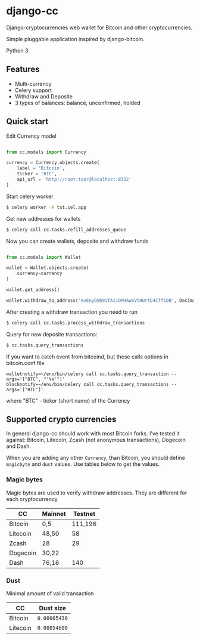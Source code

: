 # django-cc #


Django-cryptocurrencies web wallet for Bitcoin and other cryptocurrencies.

Simple pluggable application inspired by django-bitcoin.

Python 3

## Features ##
* Multi-currency
* Celery support
* Withdraw and Deposite
* 3 types of balances: balance, unconfirmed, holded

## Quick start ##

Edit Currency model
```python

from cc.models import Currency

currency = Currency.objects.create(
    label = 'Bitcoin',
    ticker = 'BTC',
    api_url = 'http://root:toor@localhost:8332'
)
```

Start celery worker
```bash
$ celery worker -A tst.cel.app
```

Get new addresses for wallets

```bash
$ celery call cc.tasks.refill_addresses_queue
```

Now you can create wallets, deposite and withdraw funds

```python

from cc.models import Wallet

wallet = Wallet.objects.create(
    currency=currency
)

wallet.get_address()

wallet.withdraw_to_address('mvEnyQ9b9iTA11QMHAwSVtHUrtD4CTfiDB', Decimal('0.01'))
```

After creating a withdraw transaction you need to run

```bash
$ celery call cc.tasks.process_withdraw_transactions
```

Query for new deposite transactions:
```bash
$ cc.tasks.query_transactions
```

If you want to catch event from bitcoind, but these calls options in bitcoin.conf file

```
walletnotify=~/env/bin/celery call cc.tasks.query_transaction --args='["BTC", "'%s'"]'
blocknotify=~/env/bin/celery call cc.tasks.query_transactions --args='["BTC"]'

```
where "BTC" - ticker (short name) of the Currency

## Supported crypto currencies

In general django-cc should work with most Bitcoin forks. I've tested it against: Bitcoin, Litecoin, Zcash (not anonymous transactions), Dogecoin and Dash. 

When you are adding any other `Currency`, than Bitcoin, you should define `magicbyte` and `dust` values. Use tables below to get the values.

### Magic bytes

Magic bytes are used to verify withdraw addresses. They are different for each cryptocurrency

| CC       | Mainnet | Testnet |
| -------- | ------- | ------- |
| Bitcoin  | 0,5     | 111,196 | 
| Litecoin | 48,50   | 58      | 
| Zcash    | 28      | 29      | 
| Dogecoin | 30,22   |         | 
| Dash     | 76,16   | 140     | 

### Dust

Minimal amount of valid transaction

| CC       | Dust size    |
| -------- | ------------ |
| Bitcoin  | `0.00005430` |
| Litecoin | `0.00054600` |
